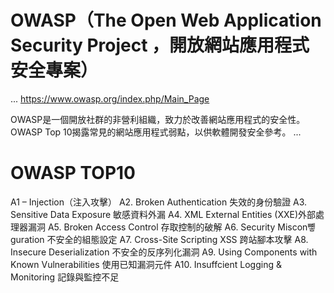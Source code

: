 # OWASP（The Open Web Application Security Project ，開放網站應用程式安全專案）
...
https://www.owasp.org/index.php/Main_Page

 OWASP是一個開放社群的非營利組織，致力於改善網站應用程式的安全性。
 OWASP Top 10揭露常見的網站應用程式弱點，以供軟體開發安全參考。
 ...
 # OWASP TOP10 
 
 A1 – Injection（注入攻擊）
 A2. Broken Authentication 失效的身份驗證 
 A3. Sensitive Data Exposure 敏感資料外漏
 A4. XML External Entities (XXE)外部處理器漏洞
 A5. Broken Access Control 存取控制的破解
 A6. Security Miscon뼿guration 不安全的組態設定
 A7. Cross-Site Scripting   XSS   跨站腳本攻擊
 A8. Insecure Deserialization 不安全的反序列化漏洞
 A9. Using Components with Known Vulnerabilities 使用已知漏洞元件
 A10. Insuffcient Logging & Monitoring 記錄與監控不足
